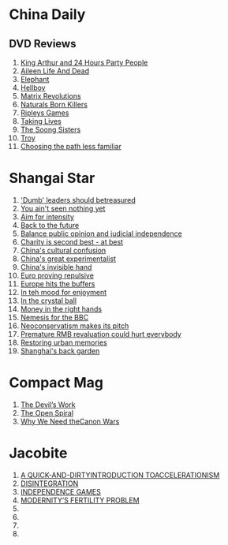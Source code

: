 # China Daily 
## DVD Reviews 
1. [King Arthur and 24 Hours Party People](https://mega.nz/folder/vpFwWTZB#kLKq6nZBUOzSDTGimU4bwQ/file/Tk8VhRwI)
2. [Aileen Life And Dead](https://mega.nz/folder/vpFwWTZB#kLKq6nZBUOzSDTGimU4bwQ/file/Sp8RCBZY)
3. [Elephant](https://mega.nz/folder/vpFwWTZB#kLKq6nZBUOzSDTGimU4bwQ/file/b5sjwZYT)
4. [Hellboy](https://mega.nz/folder/vpFwWTZB#kLKq6nZBUOzSDTGimU4bwQ/file/2hth2LrI)
5. [Matrix Revolutions](https://mega.nz/folder/vpFwWTZB#kLKq6nZBUOzSDTGimU4bwQ/file/LltDyRiS)
6. [Naturals Born Killers](https://mega.nz/folder/vpFwWTZB#kLKq6nZBUOzSDTGimU4bwQ/file/L81l0ZIR)
7. [Ripleys Games](https://mega.nz/folder/vpFwWTZB#kLKq6nZBUOzSDTGimU4bwQ/file/H9sXEZIR)
8. [Taking Lives](https://mega.nz/folder/vpFwWTZB#kLKq6nZBUOzSDTGimU4bwQ/file/u11RxZKJ)
9. [The Soong Sisters](https://mega.nz/folder/vpFwWTZB#kLKq6nZBUOzSDTGimU4bwQ/file/X00FBTDS)
10. [Troy](https://mega.nz/folder/vpFwWTZB#kLKq6nZBUOzSDTGimU4bwQ/file/PxsBRDpT)
11. [Choosing the path less familiar](https://mega.nz/folder/vpFwWTZB#kLKq6nZBUOzSDTGimU4bwQ/file/O40xSJaa)

# Shangai Star
1. ['Dumb' leaders should betreasured](https://mega.nz/folder/vpFwWTZB#kLKq6nZBUOzSDTGimU4bwQ/file/fls3CbqI)
2. [You ain't seen nothing yet](https://mega.nz/folder/vpFwWTZB#kLKq6nZBUOzSDTGimU4bwQ/file/no11DZhb)
3. [Aim for intensity](https://mega.nz/folder/vpFwWTZB#kLKq6nZBUOzSDTGimU4bwQ/file/L9tnjRoQ)
4. [Back to the future](https://mega.nz/folder/vpFwWTZB#kLKq6nZBUOzSDTGimU4bwQ/file/ns1XxRTY)
5. [Balance public opinion and judicial independence](https://mega.nz/folder/vpFwWTZB#kLKq6nZBUOzSDTGimU4bwQ/file/3lkXGZRB)
6. [Charity is second best - at best](https://mega.nz/folder/vpFwWTZB#kLKq6nZBUOzSDTGimU4bwQ/file/Ho1FSTjR)
7. [China's cultural confusion](https://mega.nz/folder/vpFwWTZB#kLKq6nZBUOzSDTGimU4bwQ/file/OxkFSJzR)
8. [China's great experimentalist](https://mega.nz/folder/vpFwWTZB#kLKq6nZBUOzSDTGimU4bwQ/file/Lh0TRboR)
9. [China's invisible hand](https://mega.nz/folder/vpFwWTZB#kLKq6nZBUOzSDTGimU4bwQ/file/vxsRwJgR)
10. [Euro proving repulsive](https://mega.nz/folder/vpFwWTZB#kLKq6nZBUOzSDTGimU4bwQ/file/Htl3HRpS)
11. [Europe hits the buffers](https://mega.nz/folder/vpFwWTZB#kLKq6nZBUOzSDTGimU4bwQ/file/n911kLKC)
12. [In teh mood for enjoyment](https://mega.nz/folder/vpFwWTZB#kLKq6nZBUOzSDTGimU4bwQ/file/T9tTHJha)
13. [In the crystal ball](https://mega.nz/folder/vpFwWTZB#kLKq6nZBUOzSDTGimU4bwQ/file/6581yRSK)
14. [Money in the right hands](https://mega.nz/folder/vpFwWTZB#kLKq6nZBUOzSDTGimU4bwQ/file/m403QRpZ)
15. [Nemesis for the BBC](https://mega.nz/folder/vpFwWTZB#kLKq6nZBUOzSDTGimU4bwQ/file/Gh0FXb5J)
16. [Neoconservatism makes its pitch](https://mega.nz/folder/vpFwWTZB#kLKq6nZBUOzSDTGimU4bwQ/file/Sgs3SToC)
17. [Premature RMB revaluation could hurt everybody](https://mega.nz/folder/vpFwWTZB#kLKq6nZBUOzSDTGimU4bwQ/file/PtsXmRZD)
18. [Restoring urban memories](https://mega.nz/folder/vpFwWTZB#kLKq6nZBUOzSDTGimU4bwQ/file/HklVQJpK)
19. [Shanghai's back garden](https://mega.nz/folder/vpFwWTZB#kLKq6nZBUOzSDTGimU4bwQ/file/y88BiRyK)

# Compact Mag
1. [The Devil’s Work](https://mega.nz/folder/vpFwWTZB#kLKq6nZBUOzSDTGimU4bwQ/file/Dk1ngDII)
2. [The Open Spiral](https://mega.nz/folder/vpFwWTZB#kLKq6nZBUOzSDTGimU4bwQ/file/fs1hnb6T)
3. [Why We Need theCanon Wars](https://mega.nz/folder/vpFwWTZB#kLKq6nZBUOzSDTGimU4bwQ/file/LkkzmDYJ)

# Jacobite
1. [A QUICK-AND-DIRTYINTRODUCTION TOACCELERATIONISM](https://mega.nz/folder/vpFwWTZB#kLKq6nZBUOzSDTGimU4bwQ/file/6ksF2ZAY)
2. [DISINTEGRATION](https://mega.nz/folder/vpFwWTZB#kLKq6nZBUOzSDTGimU4bwQ/file/3wklxRLa)
3. [INDEPENDENCE GAMES](https://mega.nz/folder/vpFwWTZB#kLKq6nZBUOzSDTGimU4bwQ/file/35sB3boK)
4. [MODERNITY’S FERTILITY PROBLEM](https://mega.nz/folder/vpFwWTZB#kLKq6nZBUOzSDTGimU4bwQ/file/XolHGbxT)
5. []()
6. []()
7. []()
8. []()


